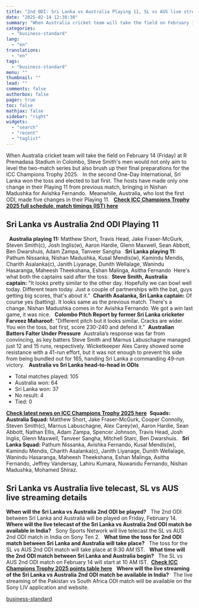 ```yaml
---
title: "2nd ODI: Sri Lanka vs Australia Playing 11, SL vs AUS live streaming"
date: "2025-02-14 12:30:30"
summary: "When Australia cricket team will take the field on February 14 (Friday) at R Premadasa Stadium in Colombo, Steve Smith's men would not only aim to level the two-match series but also brush up their final preparations for the ICC Champions Trophy 2025. In the second One-Day International, Sri Lanka..."
categories:
  - "business-standard"
lang:
  - "en"
translations:
  - "en"
tags:
  - "business-standard"
menu: ""
thumbnail: ""
lead: ""
comments: false
authorbox: false
pager: true
toc: false
mathjax: false
sidebar: "right"
widgets:
  - "search"
  - "recent"
  - "taglist"
---
```


When Australia cricket team will take the field on February 14 (Friday) at R Premadasa Stadium in Colombo, Steve Smith's men would not only aim to level the two-match series but also brush up their final preparations for the ICC Champions Trophy 2025.
 
In the second One-Day International, Sri Lanka won the toss and elected to bat first. The hosts have made only one change in their Playing 11 from previous match, bringing in Nishan Madushka for Avishka Fernando. 
Meanwhile, Australia, who lost the first ODI, made five changes in their Playing 11.  
[**Check ICC Champions Trophy 2025 full schedule, match timings (IST) here**](https://www.business-standard.com/cricket/champions-trophy/schedule) 

**Sri Lanka vs Australia 2nd ODI Playing 11**
---------------------------------------------

 
**Australia playing 11:** Matthew Short, Travis Head, Jake Fraser-McGurk, Steven Smith(c), Josh Inglis(w), Aaron Hardie, Glenn Maxwell, Sean Abbott, Ben Dwarshuis, Adam Zampa, Tanveer Sangha
 
**Sri Lanka playing 11:** Pathum Nissanka, Nishan Madushka, Kusal Mendis(w), Kamindu Mendis, Charith Asalanka(c), Janith Liyanage, Dunith Wellalage, Wanindu Hasaranga, Maheesh Theekshana, Eshan Malinga, Asitha Fernando 
Here's what both the captains said after the toss: 
**Steve Smith, Australia captain:** "It looks pretty similar to the other day. Hopefully we can bowl well today. Different team today. Just a couple of partnerships with the bat, guys getting big scores, that's about it." 
**Charith Asalanka, Sri Lanka captain:** Of course yes (batting). It looks same as the previous match. There's a change. Nishan Madushka comes in for Avishka Fernando. We got a win last game, it was nice.
 
**Colombo Pitch Report by former Sri Lanka cricketer Farveez Maharoof:** "Different pitch but it looks similar. Cracks are wider. You win the toss, bat first, score 230-240 and defend it." 
**Australian Batters Falter Under Pressure** 
Australia’s response was far from convincing, as key batters Steve Smith and Marnus Labuschagne managed just 12 and 15 runs, respectively. Wicketkeeper Alex Carey showed some resistance with a 41-run effort, but it was not enough to prevent his side from being bundled out for 165, handing Sri Lanka a commanding 49-run victory.
 
**Australia vs Sri Lanka head-to-head in ODIs**
 

* Total matches played: 105
* Australia won: 64
* Sri Lanka won: 37
* No result: 4
* Tied: 0

[**Check latest news on ICC Champions Trophy 2025 here**](https://www.business-standard.com/cricket/champions-trophy) 
**Squads:**
 
**Australia Squad:** Matthew Short, Jake Fraser-McGurk, Cooper Connolly, Steven Smith(c), Marnus Labuschagne, Alex Carey(w), Aaron Hardie, Sean Abbott, Nathan Ellis, Adam Zampa, Spencer Johnson, Travis Head, Josh Inglis, Glenn Maxwell, Tanveer Sangha, Mitchell Starc, Ben Dwarshuis.
 
**Sri Lanka Squad:** Pathum Nissanka, Avishka Fernando, Kusal Mendis(w), Kamindu Mendis, Charith Asalanka(c), Janith Liyanage, Dunith Wellalage, Wanindu Hasaranga, Maheesh Theekshana, Eshan Malinga, Asitha Fernando, Jeffrey Vandersay, Lahiru Kumara, Nuwanidu Fernando, Nishan Madushka, Mohamed Shiraz.

Sri Lanka vs Australia live telecast, SL vs AUS live streaming details
----------------------------------------------------------------------

**When will the Sri Lanka vs Australia 2nd ODI be played?**
 
The 2nd ODI between Sri Lanka and Australia will be played on Friday, February 14.
 
**Where will the live telecast of the Sri Lanka vs Australia 2nd ODI match be available in India?**
 
Sony Sports Network will live telecast the SL vs AUS 2nd ODI match in India on Sony Ten 2.
 
**What time the toss for 2nd ODI match between Sri Lanka and Australia will take place?**
 
The toss for the SL vs AUS 2nd ODI match will take place at 9:30 AM IST.
 
**What time will the 2nd ODI match between Sri Lanka and Australia begin?**
 
The SL vs AUS 2nd ODI match on February 14 will start at 10 AM IST.  [**Check ICC Champions Trophy 2025 points table here**](https://www.business-standard.com/cricket/champions-trophy/points-table)
 
**Where will the live streaming of the Sri Lanka vs Australia 2nd ODI match be available in India?**
 
The live streaming of the Pakistan vs South Africa ODI match will be available on the Sony LIV application and website.

[business-standard](https://www.business-standard.com/cricket/news/2nd-odi-sri-lanka-vs-australia-playing-11-sl-vs-aus-live-streaming-125021301118_1.html)
